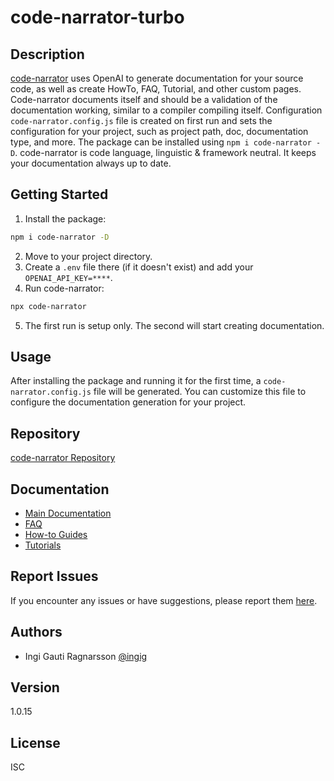 # code-narrator-turbo

## Description

[code-narrator](https://github.com/ffrappo/code-narrator-turbo) uses OpenAI to generate documentation for your source code, as well as create HowTo, FAQ, Tutorial, and other custom pages. Code-narrator documents itself and should be a validation of the documentation working, similar to a compiler compiling itself. Configuration `code-narrator.config.js` file is created on first run and sets the configuration for your project, such as project path, doc, documentation type, and more. The package can be installed using `npm i code-narrator -D`. code-narrator is code language, linguistic & framework neutral. It keeps your documentation always up to date.

## Getting Started

1. Install the package:

```bash
npm i code-narrator -D
```

2. Move to your project directory.
3. Create a `.env` file there (if it doesn't exist) and add your `OPENAI_API_KEY=****`.
4. Run code-narrator:

```bash
npx code-narrator
```
5. The first run is setup only. The second will start creating documentation.


## Usage

After installing the package and running it for the first time, a `code-narrator.config.js` file will be generated. You can customize this file to configure the documentation generation for your project.

## Repository

[code-narrator Repository](https://github.com/ffrappo/code-narrator-turbo)

## Documentation

- [Main Documentation](https://github.com/ffrappo/code-narrator-turbo/tree/master/docs)
- [FAQ](https://github.com/ffrappo/code-narrator-turbo/tree/master/docs/FAQ.md)
- [How-to Guides](https://github.com/ffrappo/code-narrator-turbo/tree/master/docs/howto)
- [Tutorials](https://github.com/ffrappo/code-narrator-turbo/tree/master/docs/tutorial)

## Report Issues

If you encounter any issues or have suggestions, please report them [here](https://github.com/ffrappo/code-narrator-turbo/issues).

## Authors

- Ingi Gauti Ragnarsson [@ingig](https://github.com/ingig)

## Version

1.0.15

## License

ISC